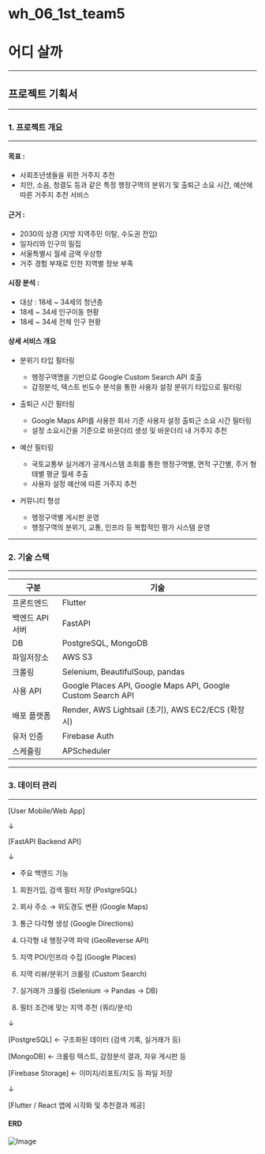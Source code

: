 # wh_06_1st_team5

# 어디 살까
---
## 프로젝트 기획서
---
### 1. 프로젝트 개요
---
#### 목표 : 
- 사회초년생들을 위한 거주지 추천
- 치안, 소음, 청결도 등과 같은 특정 행정구역의 분위기 및 
  출퇴근 소요 시간, 예산에 따른 거주지 추천 서비스

#### 근거 : 
- 2030의 상경 (지방 지역주민 이탈, 수도권 전입)
- 일자리와 인구의 밀집
- 서울특별시 월세 금액 우상향
- 거주 경험 부재로 인한 지역별 정보 부족

#### 시장 분석 :
- 대상 : 18세 ~ 34세의 청년층
 - 18세 ~ 34세 인구이동 현황
 - 18세 ~ 34세 전체 인구 현황

#### 상세 서비스 개요
- 분위기 타입 필터링
    - 행정구역명을 기반으로 Google Custom Search API 호출
    - 감정분석, 텍스트 빈도수 분석을 통한 사용자 설정 분위기 타입으로 필터링

- 출퇴근 시간 필터링
    - Google Maps API를 사용한 회사 기준 사용자 설정 출퇴근 소요 시간 필터링
    - 설정 소요시간을 기준으로 바운더리 생성 및 바운더리 내 거주지 추천

- 예산 필터링
    - 국토교통부 실거래가 공개시스템 조회를 통한 행정구역별, 면적 구간별, 주거 형태별 평균 월세 추출
    - 사용자 설정 예산에 따른 거주지 추천

- 커뮤니티 형성
    - 행정구역별 게시판 운영
    - 행정구역의 분위기, 교통, 인프라 등 복합적인 평가 시스템 운영
---
### 2. 기술 스택
---
|구분|기술|
|------|---|
|프론트엔드|Flutter|
|백엔드 API 서버|FastAPI|
|DB|PostgreSQL, MongoDB|
|파일저장소|AWS S3|
|크롤링|Selenium, BeautifulSoup, pandas|
|사용 API|Google Places API, Google Maps API, Google Custom Search API|
|배포 플랫폼|Render, AWS Lightsail (초기), AWS EC2/ECS (확장 시)|
|유저 인증|Firebase Auth|
|스케쥴링|APScheduler|
---
### 3. 데이터 관리
---
[User Mobile/Web App]

↓

[FastAPI Backend API]

↓

- 주요 백엔드 기능

1. 회원가입, 검색 필터 저장 (PostgreSQL)

2. 회사 주소 → 위도경도 변환 (Google Maps)

3. 통근 다각형 생성 (Google Directions)

4. 다각형 내 행정구역 파악 (GeoReverse API)

5. 지역 POI/인프라 수집 (Google Places)

6. 지역 리뷰/분위기 크롤링 (Custom Search)

7. 실거래가 크롤링 (Selenium → Pandas → DB)

8. 필터 조건에 맞는 지역 추천 (쿼리/분석)

↓

[PostgreSQL] ← 구조화된 데이터 (검색 기록, 실거래가 등)

[MongoDB]   ← 크롤링 텍스트, 감정분석 결과, 자유 게시판 등

[Firebase Storage] ← 이미지/리포트/지도 등 파일 저장

↓

[Flutter / React 앱에 시각화 및 추천결과 제공]

#### ERD
![Image](https://github.com/user-attachments/assets/cb7b1ff6-1663-478e-b1e4-57ef97d779c4)


